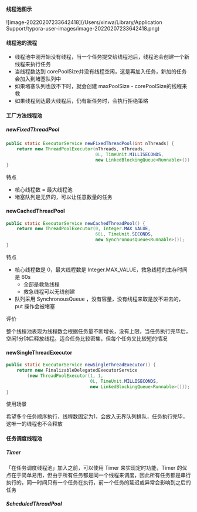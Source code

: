 #### 线程池图示

![image-20220207233642418](/Users/xinwa/Library/Application Support/typora-user-images/image-20220207233642418.png)

#### 线程池的流程

* 线程池中刚开始没有线程，当一个任务提交给线程池后，线程池会创建一个新线程来执行任务
* 当线程数达到 corePoolSize并没有线程空闲，这是再加入任务，新加的任务会加入到堵塞队列中
* 如果堵塞队列也放不下时，就会创建 maxPoolSize - corePoolSize的线程来救
* 如果线程到达最大线程后，仍有新任务时，会执行拒绝策略

#### 工厂方法线程池

##### newFixedThreadPool

```java
public static ExecutorService newFixedThreadPool(int nThreads) {
    return new ThreadPoolExecutor(nThreads, nThreads,
                                  0L, TimeUnit.MILLISECONDS,
                                  new LinkedBlockingQueue<Runnable>());
}
```

特点

* 核心线程数 = 最大线程池
* 堵塞队列是无界的，可以让任意数量的任务

#### newCachedThreadPool

```java
public static ExecutorService newCachedThreadPool() {
    return new ThreadPoolExecutor(0, Integer.MAX_VALUE,
                                  60L, TimeUnit.SECONDS,
                                  new SynchronousQueue<Runnable>());
}
```

特点

* 核心线程数是 0，最大线程数是 Integer.MAX_VALUE，救急线程的生存时间是 60s
  * 全部是救急线程
  * 救急线程可以无线创建
* 队列采用 SynchronousQueue ，没有容量，没有线程来取是放不进去的，put 操作会被堵塞

评价

整个线程池表现为线程数会根据任务量不断增长，没有上限，当任务执行完毕后，空闲1分钟后释放线程。适合任务比较密集，但每个任务又比较短的情况

#### newSingleThreadExecutor

```java
public static ExecutorService newSingleThreadExecutor() {
    return new FinalizableDelegatedExecutorService
        (new ThreadPoolExecutor(1, 1,
                                0L, TimeUnit.MILLISECONDS,
                                new LinkedBlockingQueue<Runnable>()));
}
```

使用场景

希望多个任务顺序执行，线程数固定为1，会放入无界队列排队，任务执行完毕，这唯一的线程也不会释放

#### 任务调度线程池

##### Timer

「在任务调度线程池」加入之前，可以使用 Timer 来实现定时功能，Timer 的优点在于简单易用，但由于所有任务都是同一个线程来调度，因此所有任务都是串行执行的，同一时间只有一个任务在执行，前一个任务的延迟或异常会影响到之后的任务

##### ScheduledThreadPool

